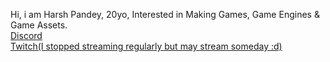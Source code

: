 Hi, i am Harsh Pandey, 20yo, Interested in Making Games, Game Engines & Game Assets.<br>
<a href="https://discord.gg/QW9nFfKA">Discord</a><br>
<a href="https://www.twitch.tv/oddstonegames">Twitch(I stopped streaming regularly but may stream someday :d)</a><br>
